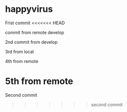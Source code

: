 # happyvirus
Frist commit 
<<<<<<< HEAD

commit from remote develop

2nd commit from develop 

3rd from local

4th from remote

5th from remote
=======
Second commit
>>>>>>> second commit
